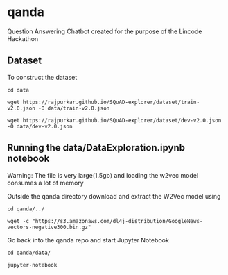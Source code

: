 # qanda
Question Answering Chatbot created for the purpose of the Lincode Hackathon

## Dataset

To construct the dataset

    cd data

    wget https://rajpurkar.github.io/SQuAD-explorer/dataset/train-v2.0.json -O data/train-v2.0.json

    wget https://rajpurkar.github.io/SQuAD-explorer/dataset/dev-v2.0.json -O data/dev-v2.0.json

## Running the data/DataExploration.ipynb notebook
Warning: The file is very large(1.5gb) and loading the w2vec model consumes a lot of memory

Outside the qanda directory download and extract the W2Vec model using 
    
    cd qanda/../
    
    wget -c "https://s3.amazonaws.com/dl4j-distribution/GoogleNews-vectors-negative300.bin.gz"
    
Go back into the qanda repo and start Jupyter Notebook

    cd qanda/data/
    
    jupyter-notebook
    
